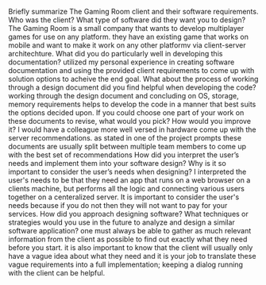 Briefly summarize The Gaming Room client and their software requirements. Who was the client? What type of software did they want you to design?
  The Gaming Room is a small company that wants to develop multiplayer games for use on any platform. they have an existing game that works on mobile and want to make it work on any other platformv via client-server architechture.
What did you do particularly well in developing this documentation?
  utilized my personal experience in creating software documentation and using the provided client requirements to come up with solution options to acheive the end goal.
What about the process of working through a design document did you find helpful when developing the code?
  working through the design document and concluding on OS, storage, memory requirements helps to develop the code in a manner that best suits the options decided upon.
If you could choose one part of your work on these documents to revise, what would you pick? How would you improve it?
  I would have a colleague more well versed in hardware come up with the server recommendations. as stated in one of the project prompts these documents are usually split between multiple team members to come up with the best set of recommendations
How did you interpret the user’s needs and implement them into your software design? Why is it so important to consider the user’s needs when designing?
  I interpreted the user's needs to be that they need an app that runs on a web browser on a clients machine, but performs all the logic and connecting various users together on a centeralized server. It is important to consider the user's needs because if you do not then they will not want to pay for your services.
How did you approach designing software? What techniques or strategies would you use in the future to analyze and design a similar software application?
  one must always be able to gather as much relevant information from the client as possible to find out exactly what they need before you start. it is also important to know that the client will usually only have a vague idea about what they need and it is your job to translate these vague requirements into a full implementation; keeping a dialog running with the client can be helpful.

